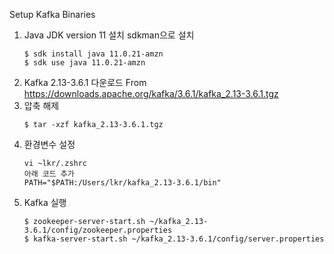Setup Kafka Binaries

1. Java JDK version 11 설치
    sdkman으로 설치
    ```
    $ sdk install java 11.0.21-amzn
    $ sdk use java 11.0.21-amzn
    ```
2. Kafka 2.13-3.6.1 다운로드 From https://downloads.apache.org/kafka/3.6.1/kafka_2.13-3.6.1.tgz
3. 압축 해제
    ```
    $ tar -xzf kafka_2.13-3.6.1.tgz
    ```
4. 환경변수 설정
    ```
   vi ~lkr/.zshrc
   아래 코드 추가
   PATH="$PATH:/Users/lkr/kafka_2.13-3.6.1/bin"
   ```
5. Kafka 실행
    ```
    $ zookeeper-server-start.sh ~/kafka_2.13-3.6.1/config/zookeeper.properties
    $ kafka-server-start.sh ~/kafka_2.13-3.6.1/config/server.properties
    ```
   